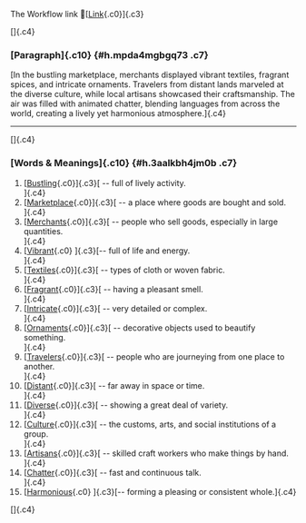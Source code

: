The Workflow link
👏[[Link](https://www.google.com/url?q=http://www.google.com&sa=D&source=editors&ust=1758843655778838&usg=AOvVaw046pX9IQNYJUTGad3RJ9Yg){.c0}]{.c3}

[]{.c4}

### [Paragraph]{.c10} {#h.mpda4mgbgq73 .c7}

[In the bustling marketplace, merchants displayed vibrant textiles,
fragrant spices, and intricate ornaments. Travelers from distant lands
marveled at the diverse culture, while local artisans showcased their
craftsmanship. The air was filled with animated chatter, blending
languages from across the world, creating a lively yet harmonious
atmosphere.]{.c4}

------------------------------------------------------------------------

[]{.c4}

### [Words & Meanings]{.c10} {#h.3aalkbh4jm0b .c7}

1.  [[Bustling](https://www.google.com/url?q=http://www.google.com&sa=D&source=editors&ust=1758843655780531&usg=AOvVaw2Ir8J-xjXaxfv7g3POupge){.c0}]{.c3}[ --
    full of lively activity.\
    ]{.c4}
2.  [[Marketplace](https://www.google.com/url?q=http://www.google.com&sa=D&source=editors&ust=1758843655780883&usg=AOvVaw3M8rVvFc4nL_vuT560tnoG){.c0}]{.c3}[ --
    a place where goods are bought and sold.\
    ]{.c4}
3.  [[Merchants](https://www.google.com/url?q=http://www.google.com&sa=D&source=editors&ust=1758843655781175&usg=AOvVaw2pT9V-tsOeGIzteNEdihAV){.c0}]{.c3}[ --
    people who sell goods, especially in large quantities.\
    ]{.c4}
4.  [[Vibrant](https://www.google.com/url?q=http://www.google.com&sa=D&source=editors&ust=1758843655781646&usg=AOvVaw1HfIOauRXns5CrDaq1cqlR){.c0}
    ]{.c3}[-- full of life and energy.\
    ]{.c4}
5.  [[Textiles](https://www.google.com/url?q=http://www.google.com&sa=D&source=editors&ust=1758843655781937&usg=AOvVaw3NKoAj_h9_0YH_7pa3cEZ9){.c0}]{.c3}[ --
    types of cloth or woven fabric.\
    ]{.c4}
6.  [[Fragrant](https://www.google.com/url?q=http://www.google.com&sa=D&source=editors&ust=1758843655782215&usg=AOvVaw2tadxYxuq3KDqmE96ACf-o){.c0}]{.c3}[ --
    having a pleasant smell.\
    ]{.c4}
7.  [[Intricate](https://www.google.com/url?q=http://www.google.com&sa=D&source=editors&ust=1758843655782507&usg=AOvVaw2Chk6SA0QD7fOAgMXNN6Cw){.c0}]{.c3}[ --
    very detailed or complex.\
    ]{.c4}
8.  [[Ornaments](https://www.google.com/url?q=http://www.google.com&sa=D&source=editors&ust=1758843655782757&usg=AOvVaw0TCia-BKoGSgnnGvb-Qcqf){.c0}]{.c3}[ --
    decorative objects used to beautify something.\
    ]{.c4}
9.  [[Travelers](https://www.google.com/url?q=http://www.google.com&sa=D&source=editors&ust=1758843655783061&usg=AOvVaw3bGnnAvWhsnOuZNIjGhVIu){.c0}]{.c3}[ --
    people who are journeying from one place to another.\
    ]{.c4}
10. [[Distant](https://www.google.com/url?q=http://www.google.com&sa=D&source=editors&ust=1758843655783391&usg=AOvVaw0INSp9heQr1X3VEsU3iUoz){.c0}]{.c3}[ --
    far away in space or time.\
    ]{.c4}
11. [[Diverse](https://www.google.com/url?q=http://www.google.com&sa=D&source=editors&ust=1758843655783683&usg=AOvVaw0EPz7l8K-RWPWSDJAdZClv){.c0}]{.c3}[ --
    showing a great deal of variety.\
    ]{.c4}
12. [[Culture](https://www.google.com/url?q=http://www.google.com&sa=D&source=editors&ust=1758843655783957&usg=AOvVaw2a3EVBogDtc1PHikAOJD1T){.c0}]{.c3}[ --
    the customs, arts, and social institutions of a group.\
    ]{.c4}
13. [[Artisans](https://www.google.com/url?q=http://www.google.com&sa=D&source=editors&ust=1758843655784321&usg=AOvVaw2TiydBhhUrjatQo79JIu4m){.c0}]{.c3}[ --
    skilled craft workers who make things by hand.\
    ]{.c4}
14. [[Chatter](https://www.google.com/url?q=http://www.google.com&sa=D&source=editors&ust=1758843655784697&usg=AOvVaw2IcY5dfc1amcldRCZ9uaol){.c0}]{.c3}[ --
    fast and continuous talk.\
    ]{.c4}
15. [[Harmonious](https://www.google.com/url?q=http://www.google.com&sa=D&source=editors&ust=1758843655784952&usg=AOvVaw2HI_Jf1Weq3Woas8A0BVQ4){.c0}
    ]{.c3}[-- forming a pleasing or consistent whole.]{.c4}

[]{.c4}

